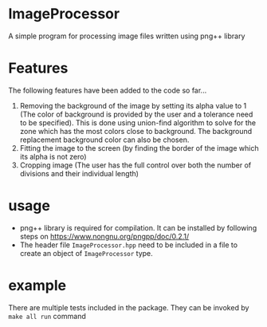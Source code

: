 # ImageProcessor
A simple program for processing image files written using png++ library

# Features
The following features have been added to the code so far...
1) Removing the background of the image by setting its alpha value to 1 (The color of background is provided by the user and a tolerance need to be specified). This is done using union-find algorithm to solve for the zone which has the most colors close to background. The background replacement background color can also be chosen.
2) Fitting the image to the screen (by finding the border of the image which its alpha is not zero)
3) Cropping image (The user has the full control over both the number of divisions and their individual length)

# usage
* png++ library is required for compilation. It can be installed by following steps on https://www.nongnu.org/pngpp/doc/0.2.1/
* The header file `ImageProcessor.hpp` need to be included in a file to create an object of `ImageProcessor` type.

# example
There are multiple tests included in the package. They can be invoked by `make all run` command
